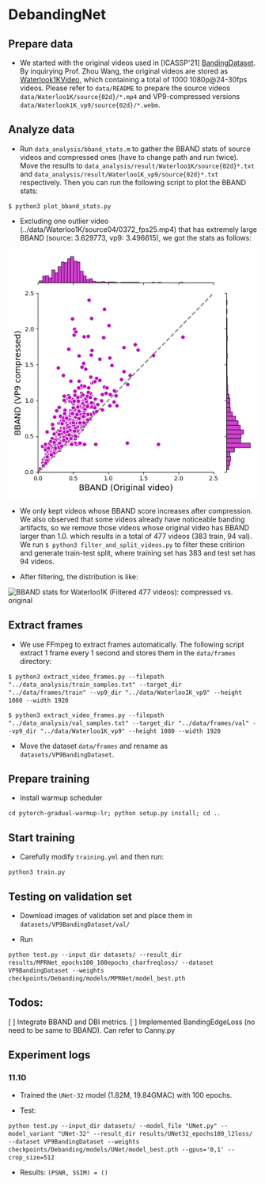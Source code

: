 # DebandingNet


## Prepare data

* We started with the original videos used in [ICASSP'21] [BandingDataset](https://github.com/akshay-kap/Meng-699-Image-Banding-detection). By inquirying Prof. Zhou Wang, the original videos are stored as [Waterlook1KVideo](http://ivc.uwaterloo.ca/database/Waterloo1KVideo/), which containing a total of 1000 1080p@24-30fps videos. Please refer to `data/README` to prepare the source videos `data/Waterloo1K/source{02d}/*.mp4` and VP9-compressed versions `data/Waterlook1K_vp9/source{02d}/*.webm`.

## Analyze data

* Run `data_analysis/bband_stats.m` to gather the BBAND stats of source videos and compressed ones (have to change path and run twice). Move the results to `data_analysis/result/Waterloo1K/source{02d}*.txt` and `data_analysis/result/Waterloo1K_vp9/source{02d}*.txt` respectively. Then you can run the following script to plot the BBAND stats:

```
$ python3 plot_bband_stats.py
```

* Excluding one outlier video (../data/Waterloo1K/source04/0372_fps25.mp4) that has extremely large BBAND (source: 3.629773, vp9: 3.496615), we got the stats as follows:

![BBAND stats for Waterloo1K: compressed vs. original](https://github.com/vztu/DebandingNet/blob/main/data_analysis/scatter_plots_bband_stats.png)

* We only kept videos whose BBAND score increases after compression. We also observed that some videos already have noticeable banding artifacts, so we remove those videos whose original video has BBAND larger than 1.0. which results in a total of 477 videos (383 train, 94 val). We run `$ python3 filter_and_split_videos.py` to filter these critirion and generate train-test split, where training set has 383 and test set has 94 videos.

* After filtering, the distribution is like:

![BBAND stats for Waterloo1K (Filtered 477 videos): compressed vs. original](https://github.com/vztu/DebandingNet/blob/main/data_analysis/scatter_plots_bband_stats_after_filtering.png)

## Extract frames

* We use FFmpeg to extract frames automatically. The following script extract 1 frame every 1 second and stores them in the `data/frames` directory:

```
$ python3 extract_video_frames.py --filepath "../data_analysis/train_samples.txt" --target_dir "../data/frames/train" --vp9_dir "../data/Waterloo1K_vp9" --height 1080 --width 1920
```

```
$ python3 extract_video_frames.py --filepath "../data_analysis/val_samples.txt" --target_dir "../data/frames/val" --vp9_dir "../data/Waterloo1K_vp9" --height 1080 --width 1920
```

* Move the dataset `data/frames` and rename as `datasets/VP9BandingDataset`.

<!-- ## Prepare training data -->

<!-- First set up basicsr: `python setup.py develop --no_cuda_ext`. Install python-lmdb: `conda install -c conda-forget python-lmdb`

Move the dataset `data/frames` and rename as `HINet/datasets/VP9BandingDataset`. Then prepare data:

* `python3 scripts/data_preparation/vp9bandingdataset.py` -->
<!-- 
## Train 

* `python3 -m torch.distributed.launch --nproc_per_node=8 --master_port=4321 basicsr/train.py -opt options/train/VP9BandingDataset/HINet.yml --launcher pytorch` -->

## Prepare training 

* Install warmup scheduler 

```
cd pytorch-gradual-warmup-lr; python setup.py install; cd ..
```

## Start training

* Carefully modify `training.yml` and then run:

```
python3 train.py
```

## Testing on validation set 

* Download images of validation set and place them in `datasets/VP9BandingDataset/val/`

* Run

```
python test.py --input_dir datasets/ --result_dir results/MPRNet_epochs100_100epochs_charfreqloss/ --dataset VP9BandingDataset --weights checkpoints/Debanding/models/MPRNet/model_best.pth 
```

## Todos:

[ ] Integrate BBAND and DBI metrics.
[ ] Implemented BandingEdgeLoss (no need to be same to BBAND). Can refer to Canny.py


## Experiment logs

### 11.10

* Trained the `UNet-32` model (1.82M, 19.84GMAC) with 100 epochs.

* Test:

```
python test.py --input_dir datasets/ --model_file "UNet.py" --model_variant "UNet-32" --result_dir results/UNet32_epochs100_l2loss/ --dataset VP9BandingDataset --weights checkpoints/Debanding/models/UNet/model_best.pth --gpus='0,1' --crop_size=512
```

* Results: `(PSNR, SSIM) = ()`